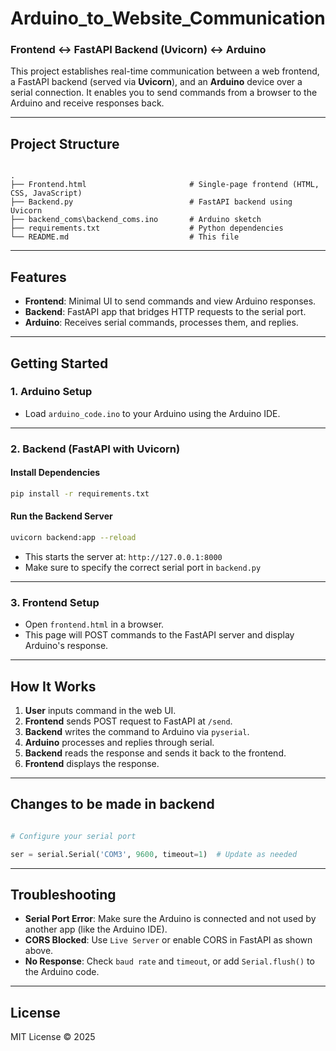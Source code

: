 # Arduino_to_Website_Communication  
### Frontend ↔ FastAPI Backend (Uvicorn) ↔ Arduino

This project establishes real-time communication between a web frontend, a FastAPI backend (served via **Uvicorn**), and an **Arduino** device over a serial connection. It enables you to send commands from a browser to the Arduino and receive responses back.

---

## Project Structure

```

.
├── Frontend.html                       # Single-page frontend (HTML, CSS, JavaScript)
├── Backend.py                          # FastAPI backend using Uvicorn
├── backend_coms\backend_coms.ino       # Arduino sketch
├── requirements.txt                    # Python dependencies
└── README.md                           # This file

```

---

## Features

- **Frontend**: Minimal UI to send commands and view Arduino responses.
- **Backend**: FastAPI app that bridges HTTP requests to the serial port.
- **Arduino**: Receives serial commands, processes them, and replies.

---

## Getting Started

### 1. Arduino Setup

- Load `arduino_code.ino` to your Arduino using the Arduino IDE.

---

### 2. Backend (FastAPI with Uvicorn)

#### Install Dependencies

```bash
pip install -r requirements.txt
```

#### Run the Backend Server

```bash
uvicorn backend:app --reload
```

* This starts the server at: `http://127.0.0.1:8000`
* Make sure to specify the correct serial port in `backend.py`

---

### 3. Frontend Setup

* Open `frontend.html` in a browser.
* This page will POST commands to the FastAPI server and display Arduino's response.

---

## How It Works

1. **User** inputs command in the web UI.
2. **Frontend** sends POST request to FastAPI at `/send`.
3. **Backend** writes the command to Arduino via `pyserial`.
4. **Arduino** processes and replies through serial.
5. **Backend** reads the response and sends it back to the frontend.
6. **Frontend** displays the response.

---

## Changes to be made in backend

```python

# Configure your serial port

ser = serial.Serial('COM3', 9600, timeout=1)  # Update as needed

```

---

## Troubleshooting

* **Serial Port Error**: Make sure the Arduino is connected and not used by another app (like the Arduino IDE).
* **CORS Blocked**: Use `Live Server` or enable CORS in FastAPI as shown above.
* **No Response**: Check `baud rate` and `timeout`, or add `Serial.flush()` to the Arduino code.

---

## License

MIT License © 2025



